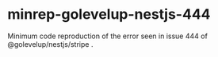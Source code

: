 # minrep-golevelup-nestjs-444
Minimum code reproduction of the error seen in issue 444 of @golevelup/nestjs/stripe .
